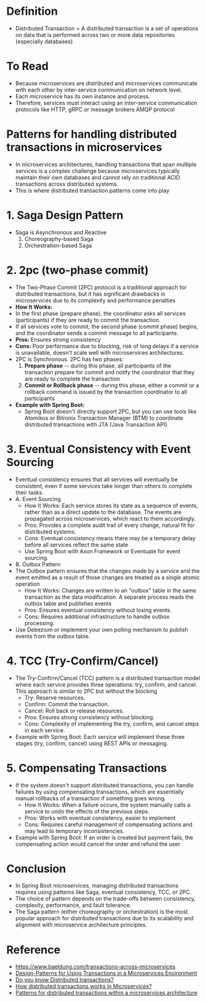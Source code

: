 # Definition
* Distributed Transaction = A distributed transaction is a set of operations on data that is performed across two or more data repositories (especially databases)

# To Read
* Because microservices are distributed and microservices communicate with each other by inter-service communication on network level.
* Each microservice has its own instance and process.
* Therefore, services must interact using an inter-service communication protocols like HTTP, gRPC or message brokers AMQP protocol

# Patterns for handling distributed transactions in microservices
* In microservices architectures, handling transactions that span multiple services is a complex challenge because microservices typically maintain their own databases and cannot rely on traditional ACID transactions across distributed systems.
* This is where distributed transaction patterns come into play
# 1. Saga Design Pattern
* Saga is Asynchronous and Reactive
   1. Choreography-based Saga
   2. Orchestration-based Saga
# 2. 2pc (two-phase commit)
* The Two-Phase Commit (2PC) protocol is a traditional approach for distributed transactions, but it has significant drawbacks in microservices due to its complexity and performance penalties
* **How It Works:**
* In the first phase (prepare phase), the coordinator asks all services (participants) if they are ready to commit the transaction.
* If all services vote to commit, the second phase (commit phase) begins, and the coordinator sends a commit message to all participants.
* **Pros:** Ensures strong consistency
* **Cons:** Poor performance due to blocking, risk of long delays if a service is unavailable, doesn't scale well with microservices architectures.
* 2PC is Synchronous. 2PC has two phases:
  1. **Prepare phase** -- during this phase, all participants of the transaction prepare for commit and notify the coordinator that they are ready to complete the transaction
  2. **Commit or Rollback phase** -- during this phase, either a commit or a rollback command is issued by the transaction coordinator to all participants
* **Example with Spring Boot:**
    * Spring Boot doesn't directly support 2PC, but you can use tools like Atomikos or Bitronix Transaction Manager (BTM) to coordinate distributed transactions with JTA (Java Transaction API).
# 3. Eventual Consistency with Event Sourcing
* Eventual consistency ensures that all services will eventually be consistent, even if some services take longer than others to complete their tasks.
* A. Event Sourcing
  * How It Works: Each service stores its state as a sequence of events, rather than as a direct update to the database. The events are propagated across microservices, which react to them accordingly.
  * Pros: Provides a complete audit trail of every change, natural fit for distributed systems.
  * Cons: Eventual consistency means there may be a temporary delay before all services reflect the same state
  * Use Spring Boot with Axon Framework or Eventuate for event sourcing.
* B. Outbox Pattern
* The Outbox pattern ensures that the changes made by a service and the event emitted as a result of those changes are treated as a single atomic operation
  * How It Works: Changes are written to an "outbox" table in the same transaction as the data modification. A separate process reads the outbox table and publishes events
  * Pros: Ensures eventual consistency without losing events.
  * Cons: Requires additional infrastructure to handle outbox processing.
* Use Debezium or implement your own polling mechanism to publish events from the outbox table.
# 4. TCC (Try-Confirm/Cancel)
* The Try-Confirm/Cancel (TCC) pattern is a distributed transaction model where each service provides three operations: try, confirm, and cancel. This approach is similar to 2PC but without the blocking
  * Try: Reserve resources.
  * Confirm: Commit the transaction.
  * Cancel: Roll back or release resources.
  * Pros: Ensures strong consistency without blocking.
  * Cons: Complexity of implementing the try, confirm, and cancel steps in each service.
* Example with Spring Boot: Each service will implement these three stages (try, confirm, cancel) using REST APIs or messaging.
# 5. Compensating Transactions
* If the system doesn't support distributed transactions, you can handle failures by using compensating transactions, which are essentially manual rollbacks of a transaction if something goes wrong.
  * How It Works: When a failure occurs, the system manually calls a service to undo the effects of the previous steps.
  * Pros: Works with eventual consistency, easier to implement
  * Cons: Requires careful management of compensating actions and may lead to temporary inconsistencies.
* Example with Spring Boot: If an order is created but payment fails, the compensating action would cancel the order and refund the user.
# Conclusion
* In Spring Boot microservices, managing distributed transactions requires using patterns like Saga, eventual consistency, TCC, or 2PC.
* The choice of pattern depends on the trade-offs between consistency, complexity, performance, and fault tolerance.
* The Saga pattern (either choreography or orchestration) is the most popular approach for distributed transactions due to its scalability and alignment with microservice architecture principles.

  
# Reference
* https://www.baeldung.com/transactions-across-microservices
* [Design-Patterns for Using Transactions in a Microservices Environment](https://www.youtube.com/watch?v=HF1RhHx_gu8)
* [Do you know Distributed transactions?](https://www.youtube.com/watch?v=1vjOv_f9L8I)
* [How distributed transactions works in Microservices?](https://www.youtube.com/watch?v=k925c1WN2LA)
* [Patterns for distributed transactions within a microservices architecture](https://developers.redhat.com/blog/2018/10/01/patterns-for-distributed-transactions-within-a-microservices-architecture#)
